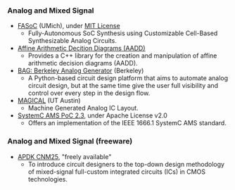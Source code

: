 ### Analog and Mixed Signal
- [FASoC](https://github.com/idea-fasoc/fasoc) (UMich), under [MIT License](https://github.com/idea-fasoc/fasoc)
  - Fully-Autonomous SoC Synthesis using Customizable Cell-Based Synthesizable Analog Circuits.
- [Affine Arithmetic Decition Diagrams (AADD)](https://github.com/TUK-CPS/AADD)
  - Provides a C++ library for the creation and manipulation of affine arithmetic decision diagrams (AADD).
- [BAG: Berkeley Analog Generator](https://github.com/ucb-art/BAG_framework) (Berkeley)
  - A Python-based circuit design platform that aims to automate analog circuit design, but at the same time give the user full visibility and control over every step in the design flow.
- [MAGICAL](https://github.com/magical-eda/MAGICAL) (UT Austin)
  - Machine Generated Analog IC Layout.
- [SystemC AMS PoC 2.3](https://www.coseda-tech.com/systemc-ams-proof-of-concept), under Apache License v2.0
  - Offers an implementation of the IEEE 1666.1 SystemC AMS standard.

### Analog and Mixed Signal (freeware)
- [APDK CNM25](http://www.cnm.es/~pserra/apdk/index.html), "freely available"
  - To introduce circuit designers to the top-down design methodology of mixed-signal full-custom integrated circuits (ICs) in CMOS technologies.
